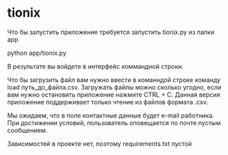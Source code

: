 # tionix

Что бы запустить приложение требуется запустить tionix.py из папки app

python app/tionix.py

В результате вы войдете в интерфейс коммандной строки.

Что бы загрузить файл вам нужно ввести в команндой строке команду load путь_до_файла.csv.
Загружать файлы можно сколько угодно, если вам нужно остановить приложение нажмите CTRL + C.
Данная версия приложение поддерживает только чтение из файлов формата .csv.

Мы ожидаем, что в поле контактные данные будет e-mail работника.
При достижении условий, пользователь оповещается по почте пустым сообщением.

Зависимостей в проекте нет, поэтому requirements.txt пустой
